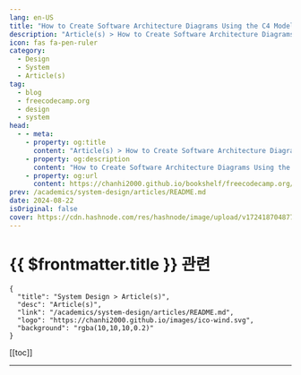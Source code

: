 ```yaml
---
lang: en-US
title: "How to Create Software Architecture Diagrams Using the C4 Model"
description: "Article(s) > How to Create Software Architecture Diagrams Using the C4 Model"
icon: fas fa-pen-ruler
category: 
  - Design
  - System
  - Article(s)
tag: 
  - blog
  - freecodecamp.org
  - design
  - system
head:
  - - meta:
    - property: og:title
      content: "Article(s) > How to Create Software Architecture Diagrams Using the C4 Model"
    - property: og:description
      content: "How to Create Software Architecture Diagrams Using the C4 Model"
    - property: og:url
      content: https://chanhi2000.github.io/bookshelf/freecodecamp.org/how-to-create-software-architecture-diagrams-using-the-c4-mode.html
prev: /academics/system-design/articles/README.md
date: 2024-08-22
isOriginal: false
cover: https://cdn.hashnode.com/res/hashnode/image/upload/v1724187048778/7d2821c6-c0c9-4d03-999f-37022388210c.jpeg
---
```


# {{ $frontmatter.title }} 관련

```component VPCard
{
  "title": "System Design > Article(s)",
  "desc": "Article(s)",
  "link": "/academics/system-design/articles/README.md",
  "logo": "https://chanhi2000.github.io/images/ico-wind.svg",
  "background": "rgba(10,10,10,0.2)"
}
```

[[toc]]

---

<SiteInfo
  name="How to Create Software Architecture Diagrams Using the C4 Model"
  desc="As a developer, you'll likely work on a complex project at some point where deciphering the codebase feels like reading a whole novel. Engineers are code wizards, but even the best get lost in sprawling code. The challenge is that architecture diagra..."
  url="https://freecodecamp.org/news/how-to-create-software-architecture-diagrams-using-the-c4-mode/"
  logo="https://cdn.freecodecamp.org/universal/favicons/favicon.ico"
  preview="https://cdn.hashnode.com/res/hashnode/image/upload/v1724187048778/7d2821c6-c0c9-4d03-999f-37022388210c.jpeg"/>

<!-- TODO: 작성 -->

